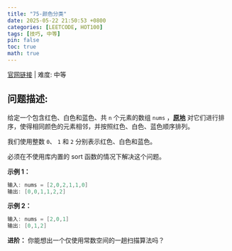```yaml
---
title: "75-颜色分类"
date: 2025-05-22 21:50:53 +0800
categories: [LEETCODE, HOT100]
tags: [技巧, 中等]
pin: false
toc: true
math: true
---
```


[官网链接](https://leetcode.cn/problems/sort-colors/) \| 难度: 中等

## 问题描述:

给定一个包含红色、白色和蓝色、共 `n` 个元素的数组 `nums` ，**[原地](https://baike.baidu.com/item/原地算法)** 对它们进行排序，使得相同颜色的元素相邻，并按照红色、白色、蓝色顺序排列。

我们使用整数 `0`、 `1` 和 `2` 分别表示红色、白色和蓝色。

必须在不使用库内置的 sort 函数的情况下解决这个问题。

**示例 1：**

```java
输入: nums = [2,0,2,1,1,0]
输出: [0,0,1,1,2,2]
```

**示例 2：**

```java
输入: nums = [2,0,1]
输出: [0,1,2]
```

**进阶：** 你能想出一个仅使用常数空间的一趟扫描算法吗？
